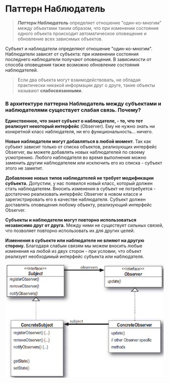 # Паттерн Наблюдатель

> ***Паттерн Наблюдатель*** определяет отношение "один-ко-многим" между объектами таким образом, 
что при изменении состояния одного объекта происходит автоматическое оповещение и обновление всех зависимых объектов.

Субъект и наблюдатели определяют отношение "один-ко-многим". Наблюдатели зависят от субъекта: при изменении состояния
последнего наблюдатели получают оповещения. В зависимости от способа оповещения также возможно обновление состояния 
наблюдателей.

> Если два объекта могут взаимодействовать, не обладая практически никакой информации друг о друге, 
такие объекты называют **слабосвязанными**.

### В архитектуре паттерна Наблюдатель между субъектами и наблюдателями существует слабая связь. Почему?

**Единственное, что знает субъект о наблюдателе, - то, что тот реализует некоторый интерфейс** (Observer).
Ему не нужно знать ни конкретной класс наблюдателя, ни его функциональность... ничего.

**Новые наблюдатели могут добавляться в любой момент**. Так как субъект зависит только от списка объектов, 
реализующих интерфейс Observer, вы можете добавлять новых наблюдателей по своему усмотрению. Любого наблюдателя во время
выполнения можно заменить другим наблюдателем или исключить его из списка - субъект этого не заметит.

**Добавление новых типов наблюдателей не требует модификации субъекта.** Допустим, у нас появился новый класс, который
должен стать наблюдателем. Вносить изменения в субъект не потребуется - достаточно реализовать интерфейс Observer в новом
классе и зарегистрировать его в качестве наблюдателя. Субъект должен доставлять оповещения любому объекту, реализующий
интерфейс Observer.

**Субъекты и наблюдатели могут повторно использоваться независимо друг от друга.** Между ними не существует сильных связей,
что позволяет повторно использовать их для других целей.

**Изменения в субъекте или наблюдателе не влияют на другую сторону.** Благодаря слабым связям мы можем вносить любые изменения
на любой из двух сторон - при условии, что объект реализует необходимый интерфейс субъекта или наблюдателя.

![alt text](etc/img.png)